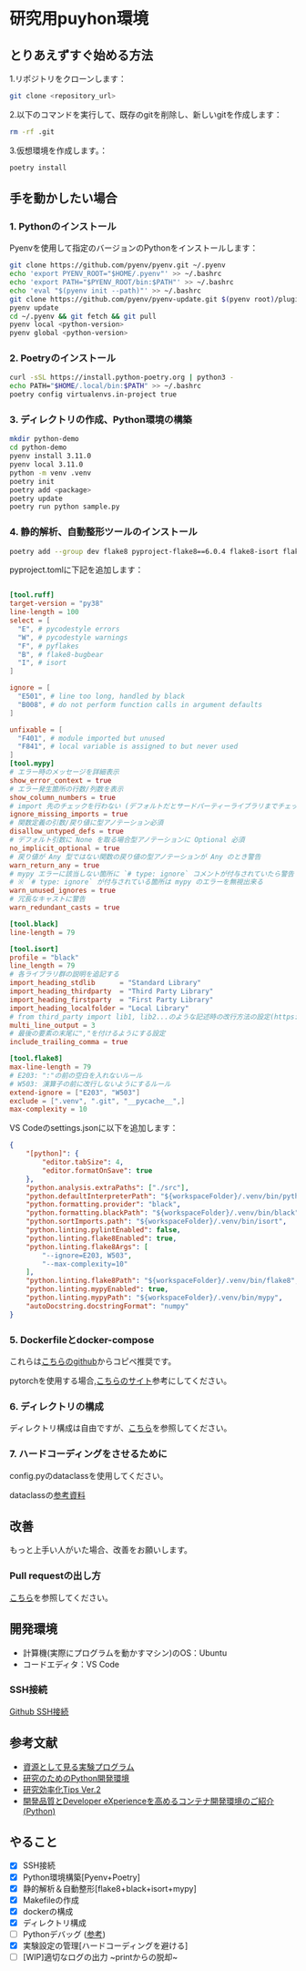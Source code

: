 # 研究用puyhon環境

## とりあえずすぐ始める方法

1.リポジトリをクローンします：

```bash
git clone <repository_url>
```

2.以下のコマンドを実行して、既存のgitを削除し、新しいgitを作成します：

```bash
rm -rf .git
```

3.仮想環境を作成します。：

```bash
poetry install
```

## 手を動かしたい場合

### 1. Pythonのインストール

Pyenvを使用して指定のバージョンのPythonをインストールします：

```bash
git clone https://github.com/pyenv/pyenv.git ~/.pyenv
echo 'export PYENV_ROOT="$HOME/.pyenv"' >> ~/.bashrc
echo 'export PATH="$PYENV_ROOT/bin:$PATH"' >> ~/.bashrc
echo 'eval "$(pyenv init --path)"' >> ~/.bashrc
git clone https://github.com/pyenv/pyenv-update.git $(pyenv root)/plugins/pyenv-update
pyenv update
cd ~/.pyenv && git fetch && git pull
pyenv local <python-version>
pyenv global <python-version>

```

### 2. Poetryのインストール

```bash
curl -sSL https://install.python-poetry.org | python3 -
echo PATH="$HOME/.local/bin:$PATH" >> ~/.bashrc 
poetry config virtualenvs.in-project true 

```

### 3. ディレクトリの作成、Python環境の構築

```bash
mkdir python-demo
cd python-demo
pyenv install 3.11.0
pyenv local 3.11.0
python -m venv .venv
poetry init
poetry add <package>
poetry update
poetry run python sample.py

```

### 4. 静的解析、自動整形ツールのインストール

```bash
poetry add --group dev flake8 pyproject-flake8==6.0.4 flake8-isort flake8-bugbear flake8-builtins flake8-eradicate flake8-unused-arguments flake8-pytest-style pep8-naming mypy black isort ruff

```

pyproject.tomlに下記を追加します：

```toml

[tool.ruff]
target-version = "py38"
line-length = 100
select = [
  "E", # pycodestyle errors
  "W", # pycodestyle warnings
  "F", # pyflakes
  "B", # flake8-bugbear
  "I", # isort
]

ignore = [
  "E501", # line too long, handled by black
  "B008", # do not perform function calls in argument defaults
]

unfixable = [
  "F401", # module imported but unused
  "F841", # local variable is assigned to but never used
]
[tool.mypy]
# エラー時のメッセージを詳細表示
show_error_context = true
# エラー発生箇所の行数/列数を表示
show_column_numbers = true
# import 先のチェックを行わない (デフォルトだとサードパーティーライブラリまでチェックする)
ignore_missing_imports = true
# 関数定義の引数/戻り値に型アノテーション必須
disallow_untyped_defs = true
# デフォルト引数に None を取る場合型アノテーションに Optional 必須
no_implicit_optional = true
# 戻り値が Any 型ではない関数の戻り値の型アノテーションが Any のとき警告
warn_return_any = true
# mypy エラーに該当しない箇所に `# type: ignore` コメントが付与されていたら警告
# ※ `# type: ignore` が付与されている箇所は mypy のエラーを無視出来る
warn_unused_ignores = true
# 冗長なキャストに警告
warn_redundant_casts = true

[tool.black]
line-length = 79

[tool.isort]
profile = "black"
line_length = 79
# 各ライブラリ群の説明を追記する
import_heading_stdlib      = "Standard Library"
import_heading_thirdparty  = "Third Party Library"
import_heading_firstparty  = "First Party Library"
import_heading_localfolder = "Local Library"
# from third_party import lib1, lib2...のような記述時の改行方法の設定(https://pycqa.github.io/isort/docs/configuration/multi_line_output_modes.html)
multi_line_output = 3
# 最後の要素の末尾に","を付けるようにする設定
include_trailing_comma = true

[tool.flake8]
max-line-length = 79
# E203: ":"の前の空白を入れないルール
# W503: 演算子の前に改行しないようにするルール
extend-ignore = ["E203", "W503"]
exclude = [".venv", ".git", "__pycache__",]
max-complexity = 10
```

VS Codeのsettings.jsonに以下を追加します：

```json
{
    "[python]": {
        "editor.tabSize": 4,
        "editor.formatOnSave": true
    },
    "python.analysis.extraPaths": ["./src"],
    "python.defaultInterpreterPath": "${workspaceFolder}/.venv/bin/python",
    "python.formatting.provider": "black",
    "python.formatting.blackPath": "${workspaceFolder}/.venv/bin/black",
    "python.sortImports.path": "${workspaceFolder}/.venv/bin/isort",
    "python.linting.pylintEnabled": false,
    "python.linting.flake8Enabled": true,
    "python.linting.flake8Args": [
        "--ignore=E203, W503",
        "--max-complexity=10"
    ],
    "python.linting.flake8Path": "${workspaceFolder}/.venv/bin/flake8",
    "python.linting.mypyEnabled": true,
    "python.linting.mypyPath": "${workspaceFolder}/.venv/bin/mypy",
    "autoDocstring.docstringFormat": "numpy"
}

```

### 5. Dockerfileとdocker-compose

これらは[こちらのgithub](https://github.com/Buddies-as-you-know/python_research_enviroment)からコピペ推奨です。

pytorchを使用する場合,[こちらのサイト](https://qiita.com/nyakiri_0726/items/a33f404b5e1be9352b85)参考にしてください。

### 6. ディレクトリの構成

ディレクトリ構成は自由ですが、[こちら](https://github.com/drivendata/cookiecutter-data-science)を参照してください。

### 7. ハードコーディングをさせるために

config.pyのdataclassを使用してください。

dataclassの[参考資料](https://docs.python.org/ja/3.11/library/dataclasses.html)

## 改善

もっと上手い人がいた場合、改善をお願いします。

### Pull requestの出し方

[こちら](https://qiita.com/takamii228/items/80c0996a0b5fa39337bd)を参照してください。

## 開発環境

- 計算機(実際にプログラムを動かすマシン)のOS：Ubuntu
- コードエディタ：VS Code

### SSH接続

[Github SSH接続](https://qiita.com/shizuma/items/2b2f873a0034839e47ce)

## 参考文献

- [資源として見る実験プログラム](https://speakerdeck.com/hpprc/zi-yuan-tositejian-rushi-yan-puroguramu)
- [研究のためのPython開発環境](https://zenn.dev/zenizeni/books/a64578f98450c2)
- [研究効率化Tips Ver.2
](https://www.slideshare.net/cvpaperchallenge/tips-ver2-250474910)
- [開発品質とDeveloper eXperienceを高めるコンテナ開発環境のご紹介 (Python)](https://tech-blog.abeja.asia/entry/container-enironment-202310)

## やること

- [x] SSH接続
- [x] Python環境構築[Pyenv+Poetry]
- [x] 静的解析＆自動整形[flake8+black+isort+mypy]
- [x] Makefileの作成
- [x] dockerの構成
- [x] ディレクトリ構成
- [ ] Pythonデバッグ ([参考](https://buildersbox.corp-sansan.com/entry/2023/10/25/110000))
- [x] 実験設定の管理[ハードコーディングを避ける]
- [ ] [WIP]適切なログの出力 ~printからの脱却~

